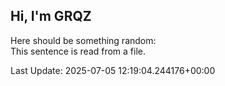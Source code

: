 ## Hi, I'm GRQZ
Here should be something random:  
This sentence is read from a file.


Last Update: 2025-07-05 12:19:04.244176+00:00
